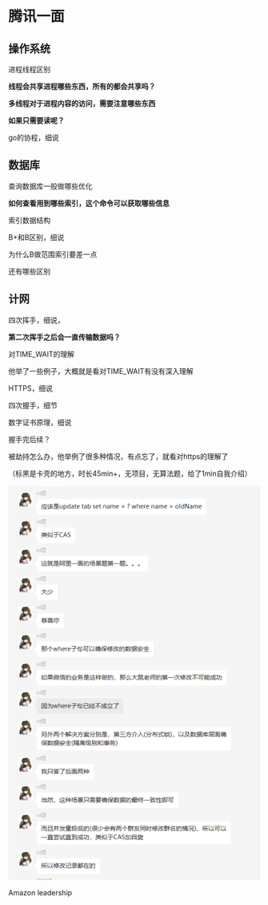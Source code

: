 # 腾讯一面

## 操作系统

进程线程区别

**线程会共享进程哪些东西，所有的都会共享吗？**

**多线程对于进程内容的访问，需要注意哪些东西**

**如果只需要读呢？**

go的协程，细说

## 数据库

查询数据库一般做哪些优化

**如何查看用到哪些索引，这个命令可以获取哪些信息**

索引数据结构

B+和B区别，细说

为什么B做范围索引要差一点

还有哪些区别

## 计网

四次挥手，细说，

**第二次挥手之后会一直传输数据吗？**

对TIME_WAIT的理解

他举了一些例子，大概就是看对TIME_WAIT有没有深入理解

HTTPS，细说

四次握手，细节

数字证书原理，细说

握手完后续？

被劫持怎么办，他举例了很多种情况，有点忘了，就看对https的理解了





（标黑是卡壳的地方，时长45min+，无项目，无算法题，给了1min自我介绍）



![image-20230413093749439](面经.assets/image-20230413093749439.png)



Amazon leadership
